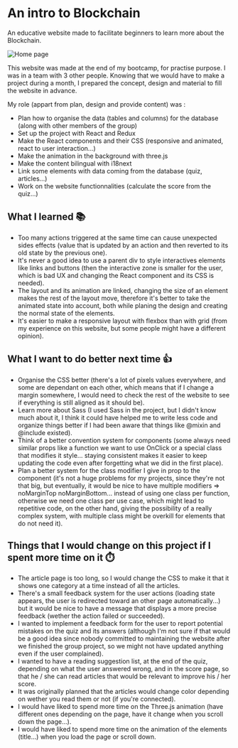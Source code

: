 # An intro to Blockchain

An educative website made to facilitate beginners to learn more about the Blockchain. 

![Home page](https://user-images.githubusercontent.com/24965333/112191371-3ada2780-8c06-11eb-9b50-a03d203379d8.png)

This website was made at the end of my bootcamp, for practise purpose. I was in a team with 3 other people. Knowing that we would have to make a project during a month, I prepared the concept, design and material to fill the website in advance. 

My role (appart from plan, design and provide content) was :
* Plan how to organise the data (tables and columns) for the database (along with other members of the group)
* Set up the project with React and Redux
* Make the React components and their CSS (responsive and animated, react to user interaction...)
* Make the animation in the background with three.js
* Make the content bilingual with i18next
* Link some elements with data coming from the database (quiz, articles...)
* Work on the website functionnalities (calculate the score from the quiz...)

## What I learned 📚
* Too many actions triggered at the same time can cause unexpected sides effects (value that is updated by an action and then reverted to its old state by the previous one).
* It's never a good idea to use a parent div to style interactives elements like links and buttons (then the interactive zone is smaller for the user, which is bad UX and changing the React component and its CSS is needed).
* The layout and its animation are linked, changing the size of an element makes the rest of the layout move, therefore it's better to take the animated state into account, both while planing the design and creating the normal state of the elements.
* It's easier to make a responsive layout with flexbox than with grid (from my experience on this website, but some people might have a different opinion).

## What I want to do better next time 👍
* Organise the CSS better (there's a lot of pixels values everywhere, and some are dependant on each other, which means that if I change a margin somewhere, I would need to check the rest of the website to see if everything is still aligned as it should be).
* Learn more about Sass (I used Sass in the project, but I didn't know much about it, I think it could have helped me to write less code and organize things better if I had been aware that things like @mixin and @include existed).
* Think of a better convention system for components (some always need similar props like a function we want to use OnClick or a special class that modifies it style... staying consistent makes it easier to keep updating the code even after forgetting what we did in the first place).
* Plan a better system for the class modifier I give in prop to the component (it's not a huge problems for my projects, since they're not that big, but eventually, it would be nice to have multiple modifiers => noMarginTop noMarginBottom... instead of using one class per function, otherwise we need one class per use case, which might lead to repetitive code, on the other hand, giving the possibility of a really complex system, with multiple class might be overkill for elements that do not need it).

## Things that I would change on this project if I spent more time on it ⏱️
* The article page is too long, so I would change the CSS to make it that it shows one category at a time instead of all the articles.
* There's a small feedback system for the user actions (loading state appears, the user is redirected toward an other page automatically...) but it would be nice to have a message that displays a more precise feedback (wether the action failed or succeeded).
* I wanted to implement a feedback form for the user to report potential mistakes on the quiz and its answers (although I'm not sure if that would be a good idea since nobody committed to maintaining the website after we finished the group project, so we might not have updated anything even if the user complained).
* I wanted to have a reading suggestion list, at the end of the quiz, depending on what the user answered wrong, and in the score page, so that he / she can read articles that would be relevant to improve his / her score.
* It was originally planned that the articles would change color depending on wether you read them or not (if you're connected).
* I would have liked to spend more time on the Three.js animation (have different ones depending on the page, have it change when you scroll down the page...).
* I would have liked to spend more time on the animation of the elements (title...) when you load the page or scroll down.
